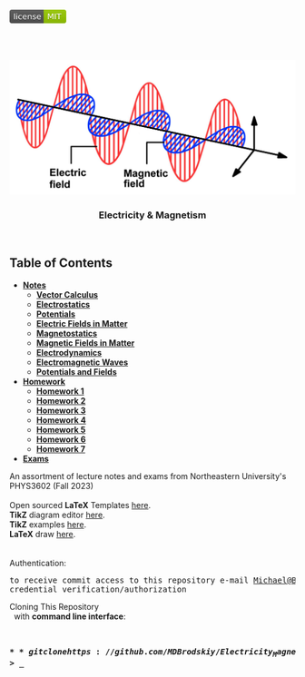 <!-- PROJECT LOGO -->
<br />
<p align="left">
  <a href="https://github.com/MDBrodskiy/Electricity_Magnetism/tree/master/LICENSE">
    <img src="images/LicenseImage.svg" alt="license" width="100" height="24"></a>
</p>
<br/>
<br/>

<!-- BACKGROUND & TITLE -->
<p align="center">
  <a href="https://github.com/MDBrodskiy/Electricity_Magnetism">
    <img src="images/background.png" alt="background">
  </a>
  <h3 align="center">Electricity & Magnetism</h3>
<br />
</p>

<!-- TABLE OF CONTENTS -->
## Table of Contents

* [**Notes**](https://github.com/MDBrodskiy/Electricity_Magnetism/tree/master/Notes/)
  * [**Vector Calculus**](https://github.com/MDBrodskiy/Electricity_Magnetism/tree/master/Notes/Section1.pdf)
  * [**Electrostatics**](https://github.com/MDBrodskiy/Electricity_Magnetism/tree/master/Notes/Section2.pdf)
  * [**Potentials**](https://github.com/MDBrodskiy/Electricity_Magnetism/tree/master/Notes/Section3.pdf)
  * [**Electric Fields in Matter**](https://github.com/MDBrodskiy/Electricity_Magnetism/tree/master/Notes/Section4.pdf)
  * [**Magnetostatics**](https://github.com/MDBrodskiy/Electricity_Magnetism/tree/master/Notes/Section5.pdf)
  * [**Magnetic Fields in Matter**](https://github.com/MDBrodskiy/Electricity_Magnetism/tree/master/Notes/Section6.pdf)
  * [**Electrodynamics**](https://github.com/MDBrodskiy/Electricity_Magnetism/tree/master/Notes/Section7.pdf)
  * [**Electromagnetic Waves**](https://github.com/MDBrodskiy/Electricity_Magnetism/tree/master/Notes/Section8.pdf)
  * [**Potentials and Fields**](https://github.com/MDBrodskiy/Electricity_Magnetism/tree/master/Notes/Section9.pdf)
* [**Homework**](https://github.com/MDBrodskiy/Electricity_Magnetism/tree/master/Homework/)
  * [**Homework 1**](https://github.com/MDBrodskiy/Electricity_Magnetism/tree/master/Homework/Homework1.pdf)
  * [**Homework 2**](https://github.com/MDBrodskiy/Electricity_Magnetism/tree/master/Homework/Homework2.pdf)
  * [**Homework 3**](https://github.com/MDBrodskiy/Electricity_Magnetism/tree/master/Homework/Homework3.pdf)
  * [**Homework 4**](https://github.com/MDBrodskiy/Electricity_Magnetism/tree/master/Homework/Homework4.pdf)
  * [**Homework 5**](https://github.com/MDBrodskiy/Electricity_Magnetism/tree/master/Homework/Homework5.pdf)
  * [**Homework 6**](https://github.com/MDBrodskiy/Electricity_Magnetism/tree/master/Homework/Homework6.pdf)
  * [**Homework 7**](https://github.com/MDBrodskiy/Electricity_Magnetism/tree/master/Homework/Homework7.pdf)
* [**Exams**](https://github.com/MDBrodskiy/Electricity_Magnetism/tree/master/Exams/)

<!--
  * [**Chapter 1**](#Notes/Chapter\ 1)
* [**Exams**](#Exams)
* [**Projects**](#Projects)
-->


An assortment of lecture notes and exams from Northeastern University's PHYS3602 (Fall 2023)
<br/> <br/> 
Open sourced **LaTeX** Templates [here](https://www.latextemplates.com/).
<br/>
**TikZ** diagram editor [here](https://www.mathcha.io/editor).
<br/>
**TikZ** examples [here](https://www.texample.net/tikz/example).
<br/>
**LaTeX** draw [here](https://www.latexdraw.com/).
<br/> <br/> <br/>
Authentication:   
    <pre>to receive commit access to this repository e-mail Michael@Brodskiy.com for credential verification/authorization</pre>

Cloning This Repository
</br>&nbsp;&nbsp;with **command line interface**:
    <pre>    
    **$** git clone https://github.com/MDBrodskiy/Electricity_Magnetism.git    
    **$** **>**  **_**
    </pre>
